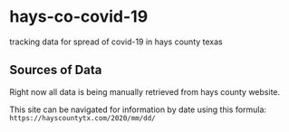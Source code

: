 # hays-co-covid-19
tracking data for spread of covid-19 in hays county texas

## Sources of Data
Right now all data is being manually retrieved from hays county website.

This site can be navigated for information by date using this formula:
`https://hayscountytx.com/2020/mm/dd/`

